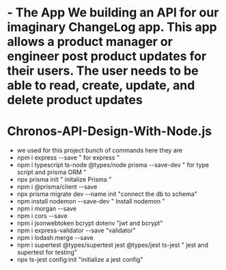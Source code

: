 # - The App We building an API for our imaginary ChangeLog app. This app allows a product manager or engineer post product updates for their users. The user needs to be able to read, create, update, and delete product updates
# Chronos-API-Design-With-Node.js
- we used for this project bunch of commands here they are
- npm i express --save " for express "
- npm i typescript ts-node @types/node prisma --save-dev  " for type script and prisma ORM "
- npx prisma init "  initalize Prisma "
- npm i @prisma/client --save
- npx prisma migrate dev --name init "connect the db to schema"
- npm install nodemon --save-dev " Install nodemon "
- npm i morgan --save
- npm i cors --save
- npm i jsonwebtoken bcrypt dotenv "jwt and bcrypt"
- npm i express-validator --save "validator"
- npm i lodash.merge --save
- npm i supertest @types/supertest jest @types/jest ts-jest " jest and supertest for testing"
- npx ts-jest config:init "initialize a jest config"
